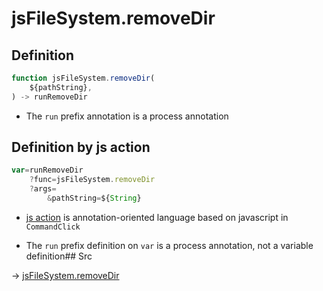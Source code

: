 # jsFileSystem.removeDir

## Definition

```js.js
function jsFileSystem.removeDir(
	${pathString},
) -> runRemoveDir
```

- The `run` prefix annotation is a process annotation
## Definition by js action

```js.js
var=runRemoveDir
	?func=jsFileSystem.removeDir
	?args=
		&pathString=${String}
```

- [js action](#) is annotation-oriented language based on javascript in `CommandClick`

- The `run` prefix definition on `var` is a process annotation, not a variable definition## Src

-> [jsFileSystem.removeDir](https://github.com/puutaro/CommandClick/blob/master/app/src/main/java/com/puutaro/commandclick/fragment_lib/terminal_fragment/js_interface/file/JsFileSystem.kt#L238)


